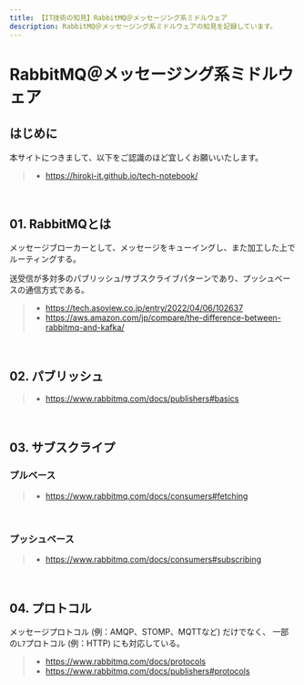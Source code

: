 ```yaml
---
title: 【IT技術の知見】RabbitMQ＠メッセージング系ミドルウェア
description: RabbitMQ＠メッセージング系ミドルウェアの知見を記録しています。
---
```


# RabbitMQ＠メッセージング系ミドルウェア

## はじめに

本サイトにつきまして、以下をご認識のほど宜しくお願いいたします。

> - https://hiroki-it.github.io/tech-notebook/

<br>

## 01. RabbitMQとは

メッセージブローカーとして、メッセージをキューイングし、また加工した上でルーティングする。

送受信が多対多のパブリッシュ/サブスクライブパターンであり、プッシュベースの通信方式である。

> - https://tech.asoview.co.jp/entry/2022/04/06/102637
> - https://aws.amazon.com/jp/compare/the-difference-between-rabbitmq-and-kafka/

<br>

## 02. パブリッシュ

> - https://www.rabbitmq.com/docs/publishers#basics

<br>

## 03. サブスクライプ

### プルベース

> - https://www.rabbitmq.com/docs/consumers#fetching

<br>

### プッシュベース

> - https://www.rabbitmq.com/docs/consumers#subscribing

<br>

## 04. プロトコル

メッセージプロトコル (例：AMQP、STOMP、MQTTなど) だけでなく、 一部の`L7`プロトコル (例：HTTP) にも対応している。

> - https://www.rabbitmq.com/docs/protocols
> - https://www.rabbitmq.com/docs/publishers#protocols

<br>
